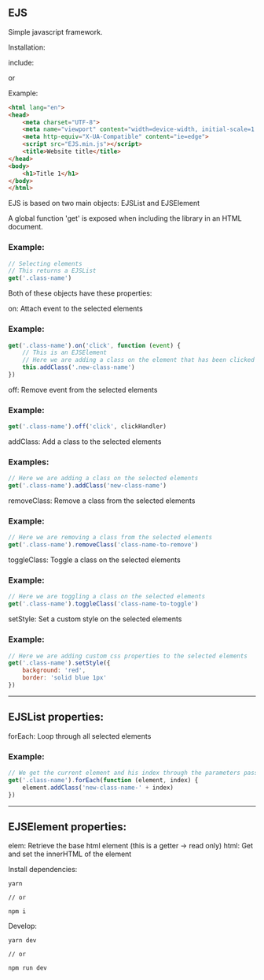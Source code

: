**EJS**
---
Simple javascript framework.

Installation:

include:
<script src="EJS.js"></script>
or
<script src="EJS.min.js"></script>

Example:

```html
<html lang="en">
<head>
    <meta charset="UTF-8">
    <meta name="viewport" content="width=device-width, initial-scale=1.0">
    <meta http-equiv="X-UA-Compatible" content="ie=edge">
    <script src="EJS.min.js"></script>
    <title>Website title</title>
</head>
<body>
    <h1>Title 1</h1>
</body>
</html>
```

EJS is based on two main objects: EJSList and EJSElement

A global function 'get' is exposed when including the library in an HTML document.

### Example:

```js
// Selecting elements
// This returns a EJSList
get('.class-name')
```

Both of these objects have these properties:

on: Attach event to the selected elements
### Example: 

```js
get('.class-name').on('click', function (event) {
    // This is an EJSElement
    // Here we are adding a class on the element that has been clicked
    this.addClass('.new-class-name')
})
```

off: Remove event from the selected elements
### Example: 

```js
get('.class-name').off('click', clickHandler)
```

addClass: Add a class to the selected elements
### Examples:

```js
// Here we are adding a class on the selected elements
get('.class-name').addClass('new-class-name')
```

removeClass: Remove a class from the selected elements
### Example:

```js
// Here we are removing a class from the selected elements
get('.class-name').removeClass('class-name-to-remove')
```

toggleClass: Toggle a class on the selected elements
### Example:

```js
// Here we are toggling a class on the selected elements
get('.class-name').toggleClass('class-name-to-toggle')
```

setStyle: Set a custom style on the selected elements
### Example:

```js
// Here we are adding custom css properties to the selected elements
get('.class-name').setStyle({
    background: 'red',
    border: 'solid blue 1px'
})
```

---
## EJSList properties:

forEach: Loop through all selected elements
### Example:

```js
// We get the current element and his index through the parameters passed to the handler function
get('.class-name').forEach(function (element, index) {
    element.addClass('new-class-name-' + index)
})
```

---
## EJSElement properties:

elem: Retrieve the base html element (this is a getter -> read only)
html: Get and set the innerHTML of the element

Install dependencies:
```
yarn

// or

npm i
```
Develop:
```
yarn dev

// or

npm run dev
```
